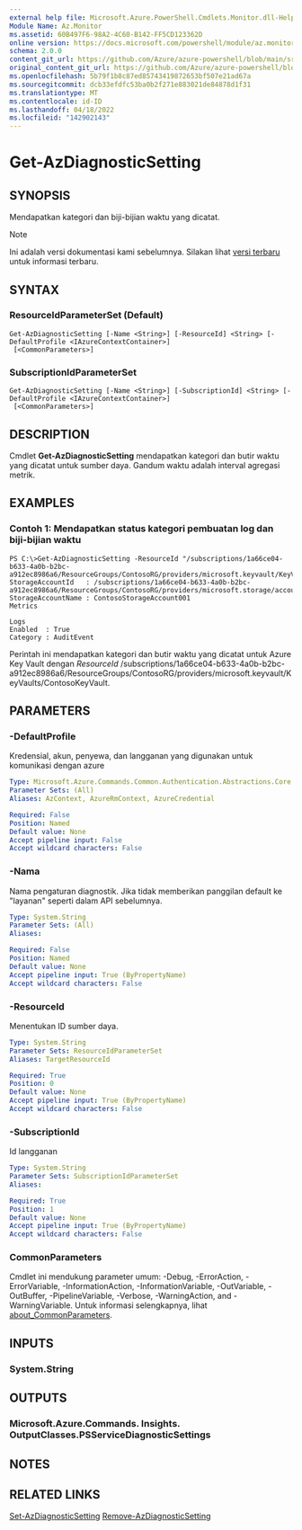 ```yaml
---
external help file: Microsoft.Azure.PowerShell.Cmdlets.Monitor.dll-Help.xml
Module Name: Az.Monitor
ms.assetid: 60B497F6-98A2-4C60-B142-FF5CD123362D
online version: https://docs.microsoft.com/powershell/module/az.monitor/get-azdiagnosticsetting
schema: 2.0.0
content_git_url: https://github.com/Azure/azure-powershell/blob/main/src/Monitor/Monitor/help/Get-AzDiagnosticSetting.md
original_content_git_url: https://github.com/Azure/azure-powershell/blob/main/src/Monitor/Monitor/help/Get-AzDiagnosticSetting.md
ms.openlocfilehash: 5b79f1b8c87ed85743419872653bf507e21ad67a
ms.sourcegitcommit: dcb33efdfc53ba0b2f271e883021de84878d1f31
ms.translationtype: MT
ms.contentlocale: id-ID
ms.lasthandoff: 04/18/2022
ms.locfileid: "142902143"
---
```

# Get-AzDiagnosticSetting

## SYNOPSIS
Mendapatkan kategori dan biji-bijian waktu yang dicatat.

> [!NOTE]
>Ini adalah versi dokumentasi kami sebelumnya. Silakan lihat [versi terbaru](/powershell/module/az.monitor/get-azdiagnosticsetting) untuk informasi terbaru.

## SYNTAX

### ResourceIdParameterSet (Default)
```
Get-AzDiagnosticSetting [-Name <String>] [-ResourceId] <String> [-DefaultProfile <IAzureContextContainer>]
 [<CommonParameters>]
```

### SubscriptionIdParameterSet
```
Get-AzDiagnosticSetting [-Name <String>] [-SubscriptionId] <String> [-DefaultProfile <IAzureContextContainer>]
 [<CommonParameters>]
```

## DESCRIPTION
Cmdlet **Get-AzDiagnosticSetting** mendapatkan kategori dan butir waktu yang dicatat untuk sumber daya.
Gandum waktu adalah interval agregasi metrik.

## EXAMPLES

### Contoh 1: Mendapatkan status kategori pembuatan log dan biji-bijian waktu
```
PS C:\>Get-AzDiagnosticSetting -ResourceId "/subscriptions/1a66ce04-b633-4a0b-b2bc-a912ec8986a6/ResourceGroups/ContosoRG/providers/microsoft.keyvault/KeyVaults/ContosoKeyVault"
StorageAccountId   : /subscriptions/1a66ce04-b633-4a0b-b2bc-a912ec8986a6/ResourceGroups/ContosoRG/providers/microsoft.storage/accounts/ContosoStorageAccount
StorageAccountName : ContosoStorageAccount001
Metrics

Logs
Enabled  : True
Category : AuditEvent
```

Perintah ini mendapatkan kategori dan butir waktu yang dicatat untuk Azure Key Vault dengan *ResourceId* /subscriptions/1a66ce04-b633-4a0b-b2bc-a912ec8986a6/ResourceGroups/ContosoRG/providers/microsoft.keyvault/KeyVaults/ContosoKeyVault.

## PARAMETERS

### -DefaultProfile
Kredensial, akun, penyewa, dan langganan yang digunakan untuk komunikasi dengan azure

```yaml
Type: Microsoft.Azure.Commands.Common.Authentication.Abstractions.Core.IAzureContextContainer
Parameter Sets: (All)
Aliases: AzContext, AzureRmContext, AzureCredential

Required: False
Position: Named
Default value: None
Accept pipeline input: False
Accept wildcard characters: False
```

### -Nama
Nama pengaturan diagnostik. Jika tidak memberikan panggilan default ke "layanan" seperti dalam API sebelumnya.

```yaml
Type: System.String
Parameter Sets: (All)
Aliases:

Required: False
Position: Named
Default value: None
Accept pipeline input: True (ByPropertyName)
Accept wildcard characters: False
```

### -ResourceId
Menentukan ID sumber daya.

```yaml
Type: System.String
Parameter Sets: ResourceIdParameterSet
Aliases: TargetResourceId

Required: True
Position: 0
Default value: None
Accept pipeline input: True (ByPropertyName)
Accept wildcard characters: False
```

### -SubscriptionId
Id langganan

```yaml
Type: System.String
Parameter Sets: SubscriptionIdParameterSet
Aliases:

Required: True
Position: 1
Default value: None
Accept pipeline input: True (ByPropertyName)
Accept wildcard characters: False
```

### CommonParameters
Cmdlet ini mendukung parameter umum: -Debug, -ErrorAction, -ErrorVariable, -InformationAction, -InformationVariable, -OutVariable, -OutBuffer, -PipelineVariable, -Verbose, -WarningAction, and -WarningVariable. Untuk informasi selengkapnya, lihat [about_CommonParameters](http://go.microsoft.com/fwlink/?LinkID=113216).

## INPUTS

### System.String

## OUTPUTS

### Microsoft.Azure.Commands. Insights. OutputClasses.PSServiceDiagnosticSettings

## NOTES

## RELATED LINKS

[Set-AzDiagnosticSetting](./Set-AzDiagnosticSetting.md)
 [Remove-AzDiagnosticSetting](./Remove-AzDiagnosticSetting.md)
